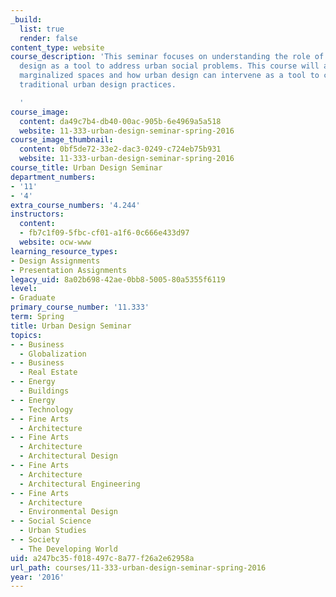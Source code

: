 ```yaml
---
_build:
  list: true
  render: false
content_type: website
course_description: 'This seminar focuses on understanding the role of high-quality
  design as a tool to address urban social problems. This course will also examine
  marginalized spaces and how urban design can intervene as a tool to creatively challenge
  traditional urban design practices.

  '
course_image:
  content: da49c7b4-db40-00ac-905b-6e4969a5a518
  website: 11-333-urban-design-seminar-spring-2016
course_image_thumbnail:
  content: 0bf5de72-33e2-dac3-0249-c724eb75b931
  website: 11-333-urban-design-seminar-spring-2016
course_title: Urban Design Seminar
department_numbers:
- '11'
- '4'
extra_course_numbers: '4.244'
instructors:
  content:
  - fb7c1f09-5fbc-cf01-a1f6-0c666e433d97
  website: ocw-www
learning_resource_types:
- Design Assignments
- Presentation Assignments
legacy_uid: 8a02b698-42ae-0bb8-5005-80a5355f6119
level:
- Graduate
primary_course_number: '11.333'
term: Spring
title: Urban Design Seminar
topics:
- - Business
  - Globalization
- - Business
  - Real Estate
- - Energy
  - Buildings
- - Energy
  - Technology
- - Fine Arts
  - Architecture
- - Fine Arts
  - Architecture
  - Architectural Design
- - Fine Arts
  - Architecture
  - Architectural Engineering
- - Fine Arts
  - Architecture
  - Environmental Design
- - Social Science
  - Urban Studies
- - Society
  - The Developing World
uid: a247bc35-f018-497c-8a77-f26a2e62958a
url_path: courses/11-333-urban-design-seminar-spring-2016
year: '2016'
---
```

